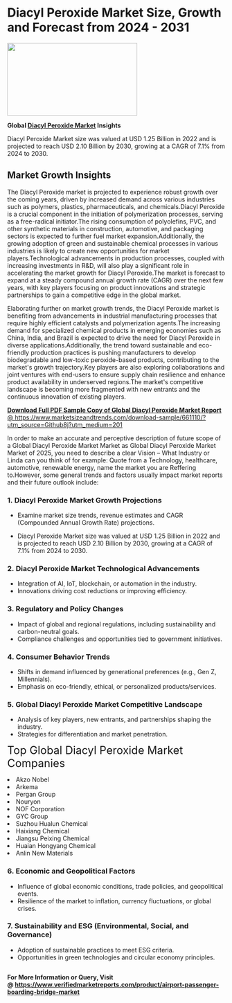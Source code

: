 <H1>Diacyl Peroxide Market Size, Growth and Forecast from 2024 - 2031</H1><img class="aligncenter size-medium wp-image-584254" src="https://thirdeyenews.in/wp-content/uploads/2024/09/Global-Market-Research-300x168.jpeg" alt="" width="300" height="168" /><p><strong>Global&nbsp;<a href="https://www.marketsizeandtrends.com/download-sample/661110/?utm_source=Github8j?utm_medium=201">Diacyl Peroxide Market</a> Insights</strong></p><p>Diacyl Peroxide Market size was valued at USD 1.25 Billion in 2022 and is projected to reach USD 2.10 Billion by 2030, growing at a CAGR of 7.1% from 2024 to 2030.</p><p><h2>Market Growth Insights</h2> <p>The Diacyl Peroxide market is projected to experience robust growth over the coming years, driven by increased demand across various industries such as polymers, plastics, pharmaceuticals, and chemicals.Diacyl Peroxide is a crucial component in the initiation of polymerization processes, serving as a free-radical initiator.The rising consumption of polyolefins, PVC, and other synthetic materials in construction, automotive, and packaging sectors is expected to further fuel market expansion.Additionally, the growing adoption of green and sustainable chemical processes in various industries is likely to create new opportunities for market players.Technological advancements in production processes, coupled with increasing investments in R&D, will also play a significant role in accelerating the market growth for Diacyl Peroxide.The market is forecast to expand at a steady compound annual growth rate (CAGR) over the next few years, with key players focusing on product innovations and strategic partnerships to gain a competitive edge in the global market.</p> <p><a href="#"></a></p> <p>Elaborating further on market growth trends, the Diacyl Peroxide market is benefiting from advancements in industrial manufacturing processes that require highly efficient catalysts and polymerization agents.The increasing demand for specialized chemical products in emerging economies such as China, India, and Brazil is expected to drive the need for Diacyl Peroxide in diverse applications.Additionally, the trend toward sustainable and eco-friendly production practices is pushing manufacturers to develop biodegradable and low-toxic peroxide-based products, contributing to the market's growth trajectory.Key players are also exploring collaborations and joint ventures with end-users to ensure supply chain resilience and enhance product availability in underserved regions.The market's competitive landscape is becoming more fragmented with new entrants and the continuous innovation of existing players.</p> <p><a href="#"></p><p><span class=""><strong>Download Full PDF Sample Copy of Global Diacyl Peroxide Market Report</strong> @ <a href="https://www.marketsizeandtrends.com/download-sample/661110/?utm_source=Github8j?utm_medium=201" target="_blank">https://www.marketsizeandtrends.com/download-sample/661110/?utm_source=Github8j?utm_medium=201</a></span></p><p>In order to make an accurate and perceptive description of future scope of a Global&nbsp;Diacyl Peroxide Market Market as Global&nbsp;Diacyl Peroxide Market Market of 2025, you need to describe a clear Vision &ndash; What Industry or Linda can you think of for example: Quote from a Technology, healthcare, automotive, renewable energy, name the market you are Reffering to.However, some general trends and factors usually impact market reports and their future outlook include:</p><h3>1.&nbsp;<strong>Diacyl Peroxide Market Growth Projections</strong></h3><ul><li>Examine market size trends, revenue estimates and CAGR (Compounded Annual Growth Rate) projections.</li><li><p>Diacyl Peroxide Market size was valued at USD 1.25 Billion in 2022 and is projected to reach USD 2.10 Billion by 2030, growing at a CAGR of 7.1% from 2024 to 2030.</p></li></ul><h3>2.&nbsp;<strong>Diacyl Peroxide Market Technological Advancements</strong></h3><ul><li>Integration of AI, IoT, blockchain, or automation in the industry.</li><li>Innovations driving cost reductions or improving efficiency.</li></ul><h3>3.&nbsp;<strong>Regulatory and Policy Changes</strong></h3><ul><li>Impact of global and regional regulations, including sustainability and carbon-neutral goals.</li><li>Compliance challenges and opportunities tied to government initiatives.</li></ul><h3>4.&nbsp;<strong>Consumer Behavior Trends</strong></h3><ul><li>Shifts in demand influenced by generational preferences (e.g., Gen Z, Millennials).</li><li>Emphasis on eco-friendly, ethical, or personalized products/services.</li></ul><h3>5.&nbsp;<strong>Global Diacyl Peroxide Market Competitive Landscape</strong></h3><ul><li>Analysis of key players, new entrants, and partnerships shaping the industry.</li><li>Strategies for differentiation and market penetration.</li></ul><p data-pm-slice="1 1 []"><span style="color: inherit; font-family: inherit; font-size: 25px;">Top Global Diacyl Peroxide Market Companies</span></p><div class="" data-test-id=""><p><li>Akzo Nobel</li><li> Arkema</li><li> Pergan Group</li><li> Nouryon</li><li> NOF Corporation</li><li> GYC Group</li><li> Suzhou Hualun Chemical</li><li> Haixiang Chemical</li><li> Jiangsu Peixing Chemical</li><li> Huaian Hongyang Chemical</li><li> Anlin New Materials</li></p></div><h3>6.&nbsp;<strong>Economic and Geopolitical Factors</strong></h3><ul><li>Influence of global economic conditions, trade policies, and geopolitical events.</li><li>Resilience of the market to inflation, currency fluctuations, or global crises.</li></ul><h3>7.&nbsp;<strong>Sustainability and ESG (Environmental, Social, and Governance)</strong></h3><ul><li>Adoption of sustainable practices to meet ESG criteria.</li><li>Opportunities in green technologies and circular economy principles.</li></ul><h2><strong style="font-size: 14px;">For More Information or Query, Visit @&nbsp;</strong><a style="background-color: #ffffff; font-size: 14px;" href="https://www.marketsizeandtrends.com/report/diacyl-peroxide-market/" target="_blank">https://www.verifiedmarketreports.com/product/airport-passenger-boarding-bridge-market</a></h2>